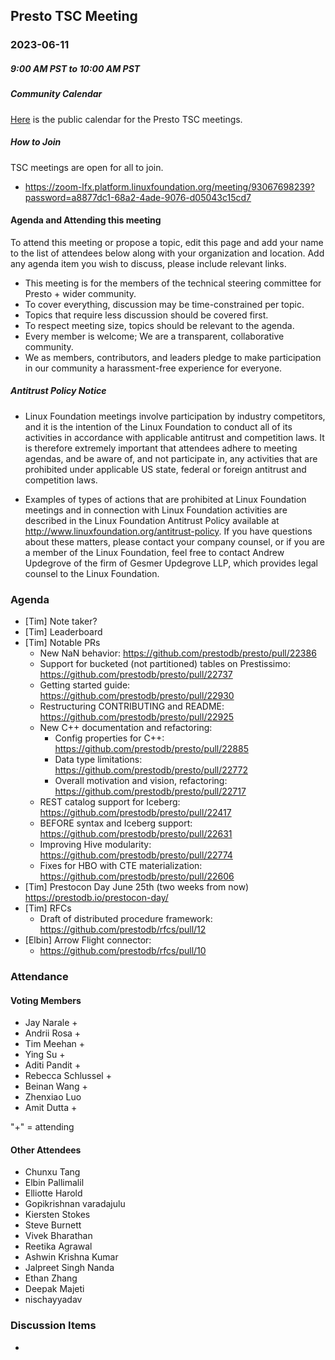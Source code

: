 ## Presto TSC Meeting

### 2023-06-11
##### 9:00 AM PST to 10:00 AM PST

##### Community Calendar

[Here](https://calendar.google.com/calendar/embed?src=linuxfoundation.org_vrjlva5b0u73ps75fvnv5sasi4%40group.calendar.google.com&ctz=America%2FChicago) is the public calendar for the Presto TSC meetings.

##### How to Join

TSC meetings are open for all to join.

* https://zoom-lfx.platform.linuxfoundation.org/meeting/93067698239?password=a8877dc1-68a2-4ade-9076-d05043c15cd7

#### Agenda and Attending this meeting

To attend this meeting or propose a topic, edit this page and add your name to the list of attendees below along with your organization and location. Add any agenda item you wish to discuss, please include relevant links.

* This meeting is for the members of the technical steering committee for Presto + wider community.
* To cover everything, discussion may be time-constrained per topic.
* Topics that require less discussion should be covered first.
* To respect meeting size, topics should be relevant to the agenda.
* Every member is welcome; We are a transparent, collaborative community.
* We as members, contributors, and leaders pledge to make participation in our community a harassment-free experience for everyone.

##### Antitrust Policy Notice

* Linux Foundation meetings involve participation by industry competitors, and it is the intention of the Linux Foundation to conduct all of its activities in accordance with applicable antitrust and competition laws. It is therefore extremely important that attendees adhere to meeting agendas, and be aware of, and not participate in, any activities that are prohibited under applicable US state, federal or foreign antitrust and competition laws.

* Examples of types of actions that are prohibited at Linux Foundation meetings and in connection with Linux Foundation activities are described in the Linux Foundation Antitrust Policy available at http://www.linuxfoundation.org/antitrust-policy. If you have questions about these matters, please contact your company counsel, or if you are a member of the Linux Foundation, feel free to contact Andrew Updegrove of the firm of Gesmer Updegrove LLP, which provides legal counsel to the Linux Foundation.

### Agenda

* [Tim] Note taker?
* [Tim] Leaderboard
* [Tim] Notable PRs
  * New NaN behavior: https://github.com/prestodb/presto/pull/22386
  * Support for bucketed (not partitioned) tables on Prestissimo: https://github.com/prestodb/presto/pull/22737
  * Getting started guide: https://github.com/prestodb/presto/pull/22930
  * Restructuring CONTRIBUTING and README: https://github.com/prestodb/presto/pull/22925
  * New C++ documentation and refactoring:
    * Config properties for C++: https://github.com/prestodb/presto/pull/22885
    * Data type limitations: https://github.com/prestodb/presto/pull/22772
    * Overall motivation and vision, refactoring: https://github.com/prestodb/presto/pull/22717
  * REST catalog support for Iceberg: https://github.com/prestodb/presto/pull/22417
  * BEFORE syntax and Iceberg support: https://github.com/prestodb/presto/pull/22631
  * Improving Hive modularity: https://github.com/prestodb/presto/pull/22774
  * Fixes for HBO with CTE materialization: https://github.com/prestodb/presto/pull/22606
* [Tim] Prestocon Day June 25th (two weeks from now) https://prestodb.io/prestocon-day/
* [Tim] RFCs
  * Draft of distributed procedure framework: https://github.com/prestodb/rfcs/pull/12
* [Elbin] Arrow Flight connector: 
  * https://github.com/prestodb/rfcs/pull/10

### Attendance


#### Voting Members

* Jay Narale +
* Andrii Rosa +
* Tim Meehan +
* Ying Su +
* Aditi Pandit +
* Rebecca Schlussel +
* Beinan Wang +
* Zhenxiao Luo
* Amit Dutta +

"+" = attending


#### Other Attendees

* Chunxu Tang
* Elbin Pallimalil
* Elliotte Harold
* Gopikrishnan varadajulu
* Kiersten Stokes
* Steve Burnett
* Vivek Bharathan
* Reetika Agrawal
* Ashwin Krishna Kumar
* Jalpreet Singh Nanda
* Ethan Zhang
* Deepak Majeti
* nischayyadav

### Discussion Items

- 
